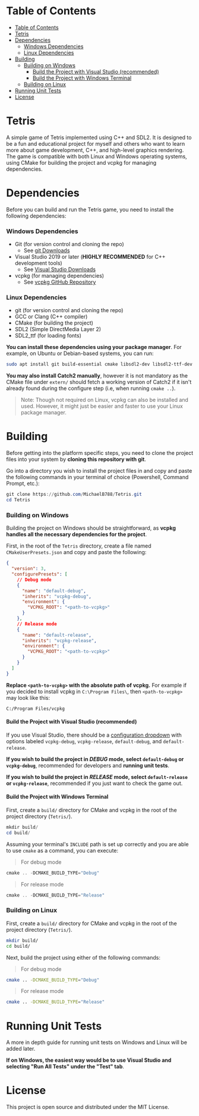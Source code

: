 # Table of Contents

- [Table of Contents](#table-of-contents)
- [Tetris](#tetris)
- [Dependencies](#dependencies)
    - [Windows Dependencies](#windows-dependencies)
    - [Linux Dependencies](#linux-dependencies)
- [Building](#building)
    - [Building on Windows](#building-on-windows)
      - [Build the Project with Visual Studio (recommended)](#build-the-project-with-visual-studio-recommended)
      - [Build the Project with Windows Terminal](#build-the-project-with-windows-terminal)
    - [Building on Linux](#building-on-linux)
- [Running Unit Tests](#running-unit-tests)
- [License](#license)

# Tetris

A simple game of Tetris implemented using C++ and SDL2. It is designed to be a fun and educational project for myself and others who want to learn
more about game development, C++, and high-level graphics rendering. The game is compatible with both Linux and Windows operating systems, using
CMake for building the project and vcpkg for managing dependencies.

# Dependencies

Before you can build and run the Tetris game, you need to install the following dependencies:

### Windows Dependencies 

- Git (for version control and cloning the repo)
	- See [git Downloads](https://git-scm.com/downloads)
- Visual Studio 2019 or later (**HIGHLY RECOMMENDED** for C++ development tools)
	-	See [Visual Studio Downloads](https://visualstudio.microsoft.com/downloads/) 
- vcpkg (for managing dependencies)
	- See [vcpkg GitHub Repository](https://github.com/microsoft/vcpkg)

### Linux Dependencies

- git (for version control and cloning the repo)
- GCC or Clang (C++ compiler)
- CMake (for building the project)
- SDL2 (Simple DirectMedia Layer 2)
- SDL2_ttf (for loading fonts)

**You can install these dependencies using your package manager**. For example, on Ubuntu or Debian-based systems, you can run:

```bash
sudo apt install git build-essential cmake libsdl2-dev libsdl2-ttf-dev
```

**You may also install Catch2 manually**, however it is not mandatory as the CMake file under `extern/` should fetch a working version of Catch2 if
it isn't already found during the configure step (i.e, when running `cmake ..`).

> Note: Though not required on Linux, vcpkg can also be installed and used. However, it might just be easier and faster to use your Linux package manager.

# Building

Before getting into the platform specific steps, you need to clone the project files into your system by **cloning this repository with git**.

Go into a directory you wish to install the project files in and copy and paste the following commands in your terminal of choice (Powershell, Command Prompt, etc.):

```powershell
git clone https://github.com/MichaelB788/Tetris.git
cd Tetris
```

### Building on Windows

Building the project on Windows should be straightforward, as **vcpkg handles all the necessary dependencies for the project**.

First, in the root of the `Tetris` directory, create a file named `CMakeUserPresets.json` and copy and paste the following:

```json
{
  "version": 3,
  "configurePresets": [
    // Debug mode
    {
      "name": "default-debug",
      "inherits": "vcpkg-debug",
      "environment": {
        "VCPKG_ROOT": "<path-to-vcpkg>"
      }
    },
    // Release mode
    {
      "name": "default-release",
      "inherits": "vcpkg-release",
      "environment": {
        "VCPKG_ROOT": "<path-to-vcpkg>"
      }
    }
  ]
}
```

**Replace `<path-to-vcpkg>` with the absolute path of vcpkg.** For example if you decided to install vcpkg in `C:\Program Files\`, then `<path-to-vcpkg>` may look like this:

```
C:/Program Files/vcpkg
```

#### Build the Project with Visual Studio (recommended)

If you use Visual Studio, there should be a [configuration dropdown](https://learn.microsoft.com/en-us/visualstudio/debugger/how-to-set-debug-and-release-configurations?view=vs-2022)
with options labeled `vcpkg-debug`, `vcpkg-release`, `default-debug`, and `default-release`.

**If you wish to build the project in *DEBUG* mode, select `default-debug` or `vcpkg-debug`**, recommended for developers and **running unit tests**.

**If you wish to build the project in *RELEASE* mode, select `default-release` or `vcpkg-release`**, recommended if you just want to check the game out.

#### Build the Project with Windows Terminal

First, create a `build/` directory for CMake and vcpkg in the root of the project directory (`Tetris/`).

```powershell
mkdir build/
cd build/
```

Assuming your terminal's `INCLUDE` path is set up correctly and you are able to use `cmake` as a command, you can execute:

> For debug mode
```powershell
cmake .. -DCMAKE_BUILD_TYPE="Debug"
```

> For release mode
```powershell
cmake .. -DCMAKE_BUILD_TYPE="Release"
```

### Building on Linux

First, create a `build/` directory for CMake and vcpkg in the root of the project directory (`Tetris/`).

```bash
mkdir build/
cd build/
```

Next, build the project using either of the following commands:

> For debug mode
```bash
cmake .. -DCMAKE_BUILD_TYPE="Debug"
```

> For release mode
```bash
cmake .. -DCMAKE_BUILD_TYPE="Release"
```

# Running Unit Tests

A more in depth guide for running unit tests on Windows and Linux will be added later.

**If on Windows, the easiest way would be to use Visual Studio and selecting "Run All Tests" under the "Test" tab**.

# License

This project is open source and distributed under the MIT License.